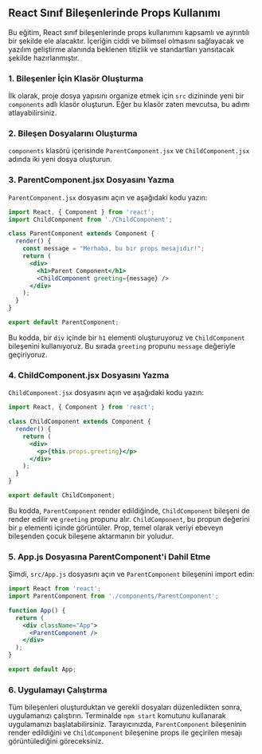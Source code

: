 ## React Sınıf Bileşenlerinde Props Kullanımı

Bu eğitim, React sınıf bileşenlerinde props kullanımını kapsamlı ve ayrıntılı bir şekilde ele alacaktır. İçeriğin ciddi ve bilimsel olmasını sağlayacak ve yazılım geliştirme alanında beklenen titizlik ve standartları yansıtacak şekilde hazırlanmıştır.

### 1. Bileşenler İçin Klasör Oluşturma

İlk olarak, proje dosya yapısını organize etmek için `src` dizininde yeni bir `components` adlı klasör oluşturun. Eğer bu klasör zaten mevcutsa, bu adımı atlayabilirsiniz.

### 2. Bileşen Dosyalarını Oluşturma

`components` klasörü içerisinde `ParentComponent.jsx` ve `ChildComponent.jsx` adında iki yeni dosya oluşturun.

### 3. ParentComponent.jsx Dosyasını Yazma

`ParentComponent.jsx` dosyasını açın ve aşağıdaki kodu yazın:

```jsx
import React, { Component } from 'react';
import ChildComponent from './ChildComponent';

class ParentComponent extends Component {
  render() {
    const message = "Merhaba, bu bir props mesajıdır!";
    return (
      <div>
        <h1>Parent Component</h1>
        <ChildComponent greeting={message} />
      </div>
    );
  }
}

export default ParentComponent;
```

Bu kodda, bir `div` içinde bir `h1` elementi oluşturuyoruz ve `ChildComponent` bileşenini kullanıyoruz. Bu sırada `greeting` propunu `message` değeriyle geçiriyoruz.

### 4. ChildComponent.jsx Dosyasını Yazma

`ChildComponent.jsx` dosyasını açın ve aşağıdaki kodu yazın:

```jsx
import React, { Component } from 'react';

class ChildComponent extends Component {
  render() {
    return (
      <div>
        <p>{this.props.greeting}</p>
      </div>
    );
  }
}

export default ChildComponent;
```

Bu kodda, `ParentComponent` render edildiğinde, `ChildComponent` bileşeni de render edilir ve `greeting` propunu alır. `ChildComponent`, bu propun değerini bir `p` elementi içinde görüntüler. Prop, temel olarak veriyi ebeveyn bileşenden çocuk bileşene aktarmanın bir yoludur.

### 5. App.js Dosyasına ParentComponent'i Dahil Etme

Şimdi, `src/App.js` dosyasını açın ve `ParentComponent` bileşenini import edin:

```jsx
import React from 'react';
import ParentComponent from './components/ParentComponent';

function App() {
  return (
    <div className="App">
      <ParentComponent />
    </div>
  );
}

export default App;
```

### 6. Uygulamayı Çalıştırma

Tüm bileşenleri oluşturduktan ve gerekli dosyaları düzenledikten sonra, uygulamanızı çalıştırın. Terminalde `npm start` komutunu kullanarak uygulamanızı başlatabilirsiniz. Tarayıcınızda, `ParentComponent` bileşeninin render edildiğini ve `ChildComponent` bileşenine props ile geçirilen mesajı görüntülediğini göreceksiniz.

